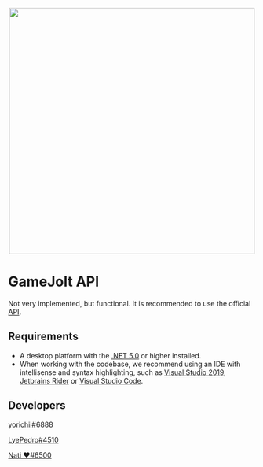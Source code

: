 
<p align="center">
  <img width="500px" src="https://res-4.cloudinary.com/crunchbase-production/image/upload/c_lpad,f_auto,q_auto:eco/hqd1jcjkaageku8yp5dz">
</p>

# GameJolt API
Not very implemented, but functional. It is recommended to use the official [API](https://gamejolt.com/game-api/doc).

## Requirements

- A desktop platform with the [.NET 5.0](https://dotnet.microsoft.com/) or higher installed.
- When working with the codebase, we recommend using an IDE with intellisense and syntax highlighting, such as [Visual Studio 2019](https://visualstudio.microsoft.com/pt-br/), [Jetbrains Rider](https://www.jetbrains.com/clion/) or [Visual Studio Code](https://code.visualstudio.com/).

## Developers

[yorichii#6888](https://github.com/yorichii)

[LyePedro#4510](https://github.com/LyeZinho)

[Nati ❤#6500](https://github.com/MMDDKK6500)
